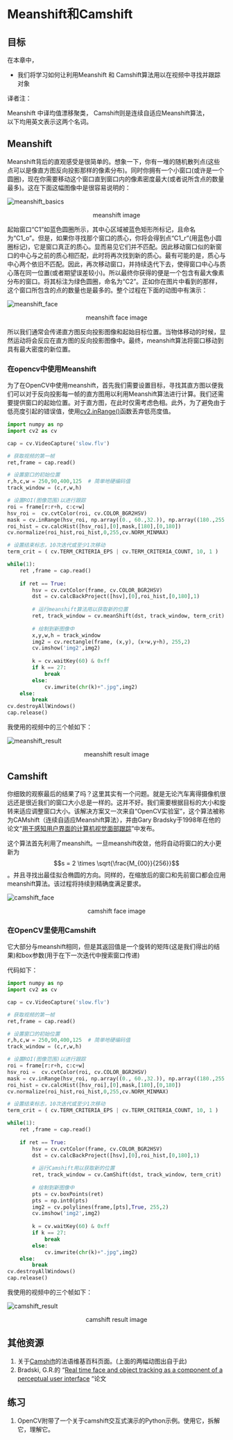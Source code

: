 # Meanshift和Camshift

## 目标

在本章中，

- 我们将学习如何让利用Meanshift 和 Camshift算法用以在视频中寻找并跟踪对象

译者注：

Meanshift 中译均值漂移聚类， Camshift则是连续自适应Meanshift算法，<br>以下均用英文表示这两个名词。

## Meanshift

Meanshift背后的直观感受是很简单的。想象一下，你有一堆的随机散列点(这些点可以是像直方图反向投影那样的像素分布)。同时你拥有一个小窗口(或许是一个圆圈)，现在你需要移动这个窗口直到窗口内的像素密度最大(或者说所含点的数量最多)。这在下面这幅图像中是很容易说明的：

![meanshift_basics](img/meanshift_basics.jpg)

<center>meanshift image</center>

起始窗口“C1”如蓝色圆圈所示，其中心区域被蓝色矩形所标记，且命名为“C1_o”。但是，如果你寻找那个窗口的质心，你将会得到点“C1_r”(用蓝色小圆圈标记)，它是窗口真正的质心。显而易见它们并不匹配。因此移动窗口似的新窗口的中心与之前的质心相匹配，此时将再次找到新的质心。最有可能的是，质心与中心两个依旧不匹配。因此，再次移动窗口，并持续迭代下去，使得窗口中心与质心落在同一位置(或者期望误差较小)。所以最终你获得的便是一个包含有最大像素分布的窗口。将其标注为绿色圆圈，命名为“C2”。正如你在图片中看到的那样，这个窗口所包含的点的数量也是最多的。整个过程在下面的动图中有演示：

![meanshift_face](img/meanshift_face.gif)

<center>meanshift face image</center>

所以我们通常会传递直方图反向投影图像和起始目标位置。当物体移动的时候，显然运动将会反应在直方图的反向投影图像中。最终，meanshift算法将窗口移动到具有最大密度的新位置。

### 在opencv中使用Meanshift

为了在OpenCV中使用meanshift，首先我们需要设置目标，寻找其直方图以便我们可以对于反向投影每一帧的直方图用以利用Meanshift算法进行计算。我们还需要提供窗口的起始位置。对于直方图，在此时仅需考虑色相。此外，为了避免由于低亮度引起的错误值，使用[cv2.inRange()](https://docs.opencv.org/4.0.0/d2/de8/group__core__array.html#ga48af0ab51e36436c5d04340e036ce981)函数丢弃低亮度值。

```python
import numpy as np
import cv2 as cv

cap = cv.VideoCapture('slow.flv')

# 获取视频的第一帧
ret,frame = cap.read()

# 设置窗口的初始位置
r,h,c,w = 250,90,400,125  # 简单地硬编码值
track_window = (c,r,w,h)

# 设置ROI(图像范围)以进行跟踪
roi = frame[r:r+h, c:c+w]
hsv_roi =  cv.cvtColor(roi, cv.COLOR_BGR2HSV)
mask = cv.inRange(hsv_roi, np.array((0., 60.,32.)), np.array((180.,255.,255.)))
roi_hist = cv.calcHist([hsv_roi],[0],mask,[180],[0,180])
cv.normalize(roi_hist,roi_hist,0,255,cv.NORM_MINMAX)

# 设置结束标志，10次迭代或至少1次移动
term_crit = ( cv.TERM_CRITERIA_EPS | cv.TERM_CRITERIA_COUNT, 10, 1 )

while(1):
    ret ,frame = cap.read()
    
    if ret == True:
        hsv = cv.cvtColor(frame, cv.COLOR_BGR2HSV)
        dst = cv.calcBackProject([hsv],[0],roi_hist,[0,180],1)
        
        # 运行meanshift算法用以获取新的位置
        ret, track_window = cv.meanShift(dst, track_window, term_crit)
        
        # 绘制到新图像中
        x,y,w,h = track_window
        img2 = cv.rectangle(frame, (x,y), (x+w,y+h), 255,2)
        cv.imshow('img2',img2)
        
        k = cv.waitKey(60) & 0xff
        if k == 27:
            break
        else:
            cv.imwrite(chr(k)+".jpg",img2)
    else:
        break
cv.destroyAllWindows()
cap.release()
```

我使用的视频中的三个帧如下：

![meanshift_result](img/meanshift_result.jpg)

<center>meanshift result image</center>

## Camshift

你细致的观察最后的结果了吗？这里其实有一个问题。就是无论汽车离得摄像机很远还是很近我们的窗口大小总是一样的。这并不好。我们需要根据目标的大小和旋转来适应调整窗口大小。该解决方案又一次来自“OpenCV实验室”，这个算法被称为CAMshift（连续自适应Meanshift算法），并由Gary Bradsky于1998年在他的论文“[用于感知用户界面的计算机视觉面部跟踪](http://opencv.jp/opencv-1.0.0_org/docs/papers/camshift.pdf)”中发布。

这个算法首先利用了meanshift。一旦meanshift收敛，他将自动将窗口的大小更新为$$s = 2 \times \sqrt{\frac{M_{00}}{256}}​$$。并且寻找出最佳拟合椭圆的方向。同样的，在缩放后的窗口和先前窗口都会应用meanshift算法。该过程将持续到精确度满足要求。

![camshift_face](img/camshift_face.gif)

<center>camshift face image</center>

### 在OpenCV里使用Camshift

它大部分与meanshift相同，但是其返回值是一个旋转的矩阵(这是我们得出的结果)和box参数(用于在下一次迭代中搜索窗口传递)

代码如下：

```python
import numpy as np
import cv2 as cv

cap = cv.VideoCapture('slow.flv')

# 获取视频的第一帧
ret,frame = cap.read()

# 设置窗口的初始位置
r,h,c,w = 250,90,400,125  # 简单地硬编码值
track_window = (c,r,w,h)

# 设置ROI(图像范围)以进行跟踪
roi = frame[r:r+h, c:c+w]
hsv_roi =  cv.cvtColor(roi, cv.COLOR_BGR2HSV)
mask = cv.inRange(hsv_roi, np.array((0., 60.,32.)), np.array((180.,255.,255.)))
roi_hist = cv.calcHist([hsv_roi],[0],mask,[180],[0,180])
cv.normalize(roi_hist,roi_hist,0,255,cv.NORM_MINMAX)

# 设置结束标志，10次迭代或至少1次移动
term_crit = ( cv.TERM_CRITERIA_EPS | cv.TERM_CRITERIA_COUNT, 10, 1 )

while(1):
    ret ,frame = cap.read()
    
    if ret == True:
        hsv = cv.cvtColor(frame, cv.COLOR_BGR2HSV)
        dst = cv.calcBackProject([hsv],[0],roi_hist,[0,180],1)
        
        # 运行Camshift用以获取新的位置
        ret, track_window = cv.CamShift(dst, track_window, term_crit)
        
        # 绘制到新图像中
        pts = cv.boxPoints(ret)
        pts = np.int0(pts)
        img2 = cv.polylines(frame,[pts],True, 255,2)
        cv.imshow('img2',img2)
        
        k = cv.waitKey(60) & 0xff
        if k == 27:
            break
        else:
            cv.imwrite(chr(k)+".jpg",img2)
    else:
        break
cv.destroyAllWindows()
cap.release()
```

我使用的视频中的三个帧如下：

![camshift_result](img/camshift_result.jpg)

<center>camshift result image</center>

## 其他资源

1. 关于[Camshift](https://fr.wikipedia.org/wiki/Camshift)的法语维基百科页面。(上面的两幅动图出自于此)
2. Bradski, G.R.的 “[Real time face and object tracking as a component of a perceptual user interface](https://ieeexplore.ieee.org/document/732882) “论文

## 练习

1. OpenCV附带了一个关于camshift交互式演示的Python示例。使用它，拆解它，理解它。